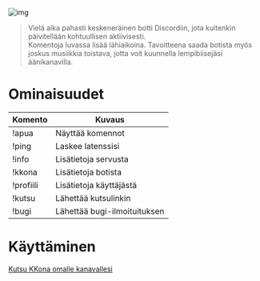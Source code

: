 ![img](https://imgur.com/fFSAYJU.png)

> Vielä aika pahasti keskeneräinen botti Discordiin, jota kuitenkin päivitellään kohtuullisen aktiivisesti.<br />
> Komentoja luvassa lisää lähiaikoina. Tavoitteena saada botista myös joskus musiikkia toistava, jotta voit kuunnella lempibiisejäsi äänikanavilla.

# Ominaisuudet

| Komento |  Kuvaus |
| --- | --- |
| !apua | Näyttää komennot |
| !ping | Laskee latenssisi |
| !info | Lisätietoja servusta |
| !kkona | Lisätietoja botista |
| !profiili | Lisätietoja käyttäjästä |
| !kutsu | Lähettää kutsulinkin |
| !bugi | Lähettää bugi-ilmoituituksen |

# Käyttäminen

[Kutsu KKona omalle kanavallesi](https://discordapp.com/api/oauth2/authorize?client_id=424343317854289943&permissions=8&scope=bot)
